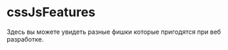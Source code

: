 # cssJsFeatures

Здесь вы можете увидеть разные фишки  которые пригодятся при веб разработке.


















